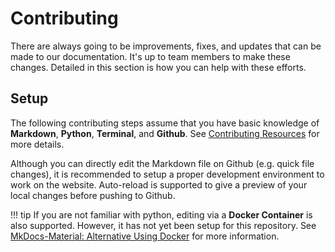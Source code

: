 # Contributing

There are always going to be improvements, fixes, and updates that can be made to our documentation. It's up to team members to make these changes. Detailed in this section is how you can help with these efforts.

## Setup

The following contributing steps assume that you have basic knowledge of **Markdown**, **Python**, **Terminal**, and **Github**. See [Contributing Resources](contresources.md) for more details.

Although you can directly edit the Markdown file on Github (e.g. quick file changes), it is recommended to setup a proper development environment to work on the website. Auto-reload is supported to give a preview of your local changes before pushing to Github.

!!! tip
	If you are not familiar with python, editing via a **Docker Container** is also supported. However, it has not yet been setup for this repository. See [MkDocs-Material: Alternative Using Docker](https://squidfunk.github.io/mkdocs-material/getting-started/#alternative-using-docker) for more information.
